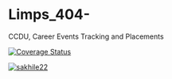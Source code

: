 # Limps_404-
CCDU, Career Events Tracking and Placements

[![Coverage Status](https://coveralls.io/repos/github/sakhile22/Limps_404-/badge.svg?branch=master)](https://coveralls.io/github/sakhile22/Limps_404-?branch=master)

[![sakhile22](https://circleci.com/gh/sakhile22/Limps_404-/tree/organization.svg?style=svg)](https://circleci.com/gh/sakhile22/Limps_404-/tree/organization)
